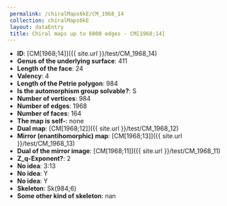 ```yaml
--- 
 permalink: /chiralMaps6kE/CM_1968_14 
 collection: chiralMaps6kE
 layout: dataEntry
 title: Chiral maps up to 6000 edges - CM[1968;14]
---
```


- **ID**: [CM[1968;14]]({{ site.url }}/test/CM_1968_14)
- **Genus of the underlying surface**: 411
- **Length of the face**: 24
- **Valency**: 4
- **Length of the Petrie polygon**: 984
- **Is the automorphism group solvable?**: S
- **Number of vertices**: 984
- **Number of edges**: 1968
- **Number of faces**: 164
- **The map is self-**: none
- **Dual map**: [CM[1968;12]]({{ site.url }}/test/CM_1968_12)
- **Mirror (enantihomorphic) map**: [CM[1968;13]]({{ site.url }}/test/CM_1968_13)
- **Dual of the mirror image**: [CM[1968;11]]({{ site.url }}/test/CM_1968_11)
- **Z_q-Exponent?**: 2
- **No idea**:  3:13
- **No idea**: Y
- **No idea**: Y
- **Skeleton**: Sk(984;6)
- **Some other kind of skeleton**: nan
